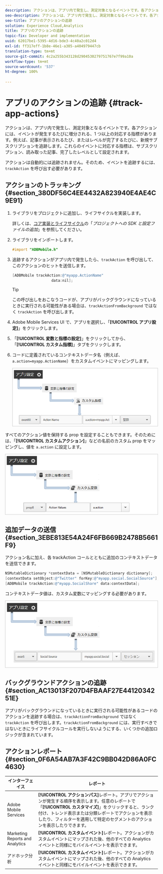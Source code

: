 ```yaml
---
description: アクションは、アプリ内で発生し、測定対象となるイベントです。各アクションには、イベントが発生するたびに増分される、1 つ以上の対応する指標があります。例えば、記事が表示されるたび、またはレベルが完了するたびに、新規サブスクリプションを追跡します。これらのイベントに対応する指標は、サブスクリプション、読み取った記事、完了したレベルとして設定されます。
seo-description: アクションは、アプリ内で発生し、測定対象となるイベントです。各アクションには、イベントが発生するたびに増分される、1 つ以上の対応する指標があります。例えば、記事が表示されるたび、またはレベルが完了するたびに、新規サブスクリプションを追跡します。これらのイベントに対応する指標は、サブスクリプション、読み取った記事、完了したレベルとして設定されます。
seo-title: アプリのアクションの追跡
solution: Experience Cloud,Analytics
title: アプリのアクションの追跡
topic-fix: Developer and implementation
uuid: 62017be1-5395-4d16-bde3-4c40a2c012d4
exl-id: ff317eff-1b8e-46e1-a305-a404979447cb
translation-type: tm+mt
source-git-commit: 4c2a255b343128d2904530279751767e7f99a10a
workflow-type: tm+mt
source-wordcount: '537'
ht-degree: 100%

---
```


# アプリのアクションの追跡 {#track-app-actions}

アクションは、アプリ内で発生し、測定対象となるイベントです。各アクションには、イベントが発生するたびに増分される、1 つ以上の対応する指標があります。例えば、記事が表示されるたび、またはレベルが完了するたびに、新規サブスクリプションを追跡します。これらのイベントに対応する指標は、サブスクリプション、読み取った記事、完了したレベルとして設定されます。

アクションは自動的には追跡されません。そのため、イベントを追跡するには、`trackAction` を呼び出す必要があります。

## アクションのトラッキング {#section_380DF56C4EE4432A823940E4AE4C9E91}

1. ライブラリをプロジェクトに追加し、ライフサイクルを実装します。

   詳しくは、[コア実装とライフサイクル](/help/ios/getting-started/dev-qs.md)の「*プロジェクトへの SDK と設定ファイルの追加*」を参照してください。
1. ライブラリをインポートします。

   ```objective-c
   #import "ADBMobile.h"
   ```

1. 追跡するアクションがアプリ内で発生したら、`trackAction` を呼び出して、このアクションのヒットを送信します。

   ```objective-c
   [ADBMobile trackAction:@"myapp.ActionName"  
                     data:nil];
   ```

   >[!TIP]
   >
   >この呼び出しをおこなうコードが、アプリがバックグラウンドになっているときに実行される可能性がある場合は、`trackActionFromBackground` ではなく `trackAction` を呼び出します。

1. Adobe Mobile Services UI で、アプリを選択し、「**[!UICONTROL アプリ設定]**」をクリックします。

1. 「**[!UICONTROL 変数と指標の設定]**」をクリックしてから、「**[!UICONTROL カスタム指標]**」タブをクリックします。

1. コードに定義されているコンテキストデータ名（例えば、`a.action=myapp.ActionName`）をカスタムイベントにマッピングします。

   ![](assets/map-event-context-data.png)

すべてのアクション値を保持する prop を設定することもできます。そのためには、「**[!UICONTROL カスタムアクション]**」などの名前のカスタム prop をマッピングし、値を `a.action` に設定します。

![](assets/map-custom-prop.png)

## 追加データの送信 {#section_3EBE813E54A24F6FB669B2478B5661F9}

アクション名に加え、各 trackAction コールとともに追加のコンテキストデータを送信できます。

```objective-c
NSMutableDictionary *contextData = [NSMutableDictionary dictionary]; 
[contextData setObject:@"Twitter" forKey:@"myapp.social.SocialSource"]; 
[ADBMobile trackAction:@"myapp.SocialShare" data:contextData];
```

コンテキストデータ値は、カスタム変数にマッピングする必要があります。

![](assets/map-variable-context-action.png)

## バックグラウンドアクションの追跡 {#section_AC13013F207D4FBAAF27E4412034251E}

アプリがバックグラウンドになっているときに実行される可能性があるコードのアクションを追跡する場合は、`trackActionFromBackground` ではなく `trackAction` を呼び出します。`trackActionFromBackground` には、実行すべきではないときにライフサイクルコールを実行しないようにする、いくつかの追加ロジックが含まれています。

## アクションレポート {#section_0F6A54AB7A3F42C9BB042D86A0FC4630}

| インターフェイス | レポート |
|--- |--- |
| Adobe Mobile Services | **[!UICONTROL アクションパス]**&#x200B;レポート。アプリでアクションが発生する順序を表示します。任意のレポートで「**[!UICONTROL カスタマイズ]**」をクリックすると、ランク付け、トレンド表示または分類レポートでアクションを表示したり、フィルターを適用して特定のセグメントのアクションを表示したりできます。 |
| Marketing Reports and Analytics | **[!UICONTROL カスタムイベント]**&#x200B;レポート。アクションがカスタムイベントにマップされた後、他のすべての Analytics イベントと同様にモバイルイベントを表示できます。 |
| アドホック分析 | **[!UICONTROL カスタムイベント]**&#x200B;レポート。アクションがカスタムイベントにマップされた後、他のすべての Analytics イベントと同様にモバイルイベントを表示できます。 |
